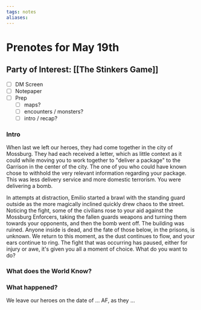 ```yaml
---
tags: notes
aliases:
---
```


# Prenotes for May 19th
## Party of Interest: [[The Stinkers Game]]
- [ ] DM Screen
- [ ] Notepaper
- [ ] Prep
	- [ ] maps?
	- [ ] encounters / monsters?
	- [ ] intro / recap?

### Intro

When last we left our heroes, they had come together in the city of Mossburg. They had each received a letter, which as little context as it could while moving you to work together to "deliver a package" to the Garrison in the center of the city. The one of you who could have known chose to withhold the very relevant information regarding your package. This was less delivery service and more domestic terrorism. You were delivering a bomb. 

In attempts at distraction, Emilio started a brawl with the standing guard outside as the more magically inclined quickly drew chaos to the street. Noticing the fight, some of the civilians rose to your aid against the Mossburg Enforcers, taking the fallen guards weapons and turning them towards your opponents, and then the bomb went off. The building was ruined. Anyone inside is dead, and the fate of those below, in the prisons, is unknown. We return to this moment, as the dust continues to flow, and your ears continue to ring. The fight that was occurring has paused, either for injury or awe, it's given you all a moment of choice. What do you want to do? 

### What does the World Know?


### What happened?


We leave our heroes on the date of ... AF, as they ...